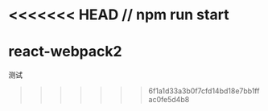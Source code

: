 <<<<<<< HEAD
    //  npm run start
=======
# react-webpack2
测试
>>>>>>> 6f1a1d33a3b0f7cfd14bd18e7bb1ffac0fe5d4b8

